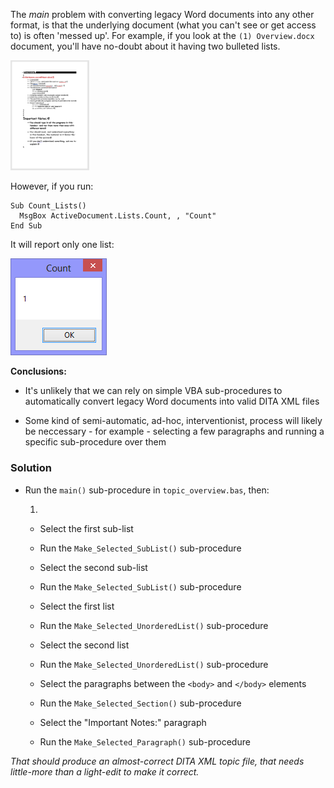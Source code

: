 
The *main* problem with converting legacy Word documents into any other format, is that the underlying document (what you can't see or get access to) is often 'messed up'. For example, if you look at the ``(1) Overview.docx`` document, you'll have no-doubt about it having two bulleted lists.

<img src="overview.png" width="25%" height="25%">

However, if you run:

```
Sub Count_Lists()
  MsgBox ActiveDocument.Lists.Count, , "Count"
End Sub
```

It will report only one list:

![image](count.png)

**Conclusions:** 

* It's unlikely that we can rely on simple VBA sub-procedures to automatically convert legacy Word documents into valid DITA XML files

* Some kind of semi-automatic, ad-hoc, interventionist, process will likely be neccessary - for example - selecting a few paragraphs and running a specific sub-procedure over them

### Solution

* Run the ``main()`` sub-procedure in ``topic_overview.bas``, then:

  1.
    * Select the first sub-list
    * Run the ``Make_Selected_SubList()`` sub-procedure
    
  * Select the second sub-list
  * Run the ``Make_Selected_SubList()`` sub-procedure
  * Select the first list
  * Run the ``Make_Selected_UnorderedList()`` sub-procedure
  * Select the second list
  * Run the ``Make_Selected_UnorderedList()`` sub-procedure
  * Select the paragraphs between the ``<body>`` and ``</body>`` elements
  * Run the ``Make_Selected_Section()`` sub-procedure
  * Select the "Important Notes:" paragraph
  * Run the ``Make_Selected_Paragraph()`` sub-procedure

*That should produce an almost-correct DITA XML topic file, that needs little-more than a light-edit to make it correct.*  
